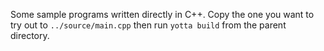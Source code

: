 Some sample programs written directly in C++. Copy the one you want to try out
to `../source/main.cpp` then run `yotta build` from the parent directory.
